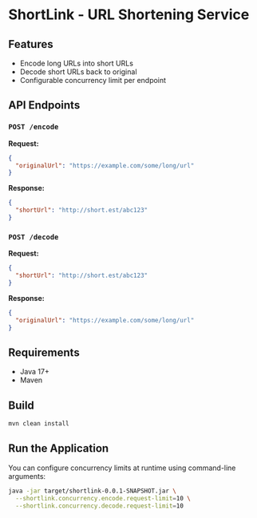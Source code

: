 # ShortLink - URL Shortening Service

## Features

- Encode long URLs into short URLs
- Decode short URLs back to original
- Configurable concurrency limit per endpoint

## API Endpoints

### `POST /encode`

**Request:**

```json
{
  "originalUrl": "https://example.com/some/long/url"
}
```

**Response:**

```json
{
  "shortUrl": "http://short.est/abc123"
}
```

### `POST /decode`

**Request:**

```json
{
  "shortUrl": "http://short.est/abc123"
}
```

**Response:**

```json
{
  "originalUrl": "https://example.com/some/long/url"
}
```

## Requirements

- Java 17+
- Maven

## Build

```bash
mvn clean install
```

## Run the Application

You can configure concurrency limits at runtime using command-line arguments:

```bash
java -jar target/shortlink-0.0.1-SNAPSHOT.jar \
  --shortlink.concurrency.encode.request-limit=10 \
  --shortlink.concurrency.decode.request-limit=10
```
